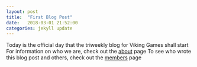 ```yaml
---
layout: post
title:  "First Blog Post"
date:   2018-03-01 21:52:00
categories: jekyll update
---
```

Today is the official day that the triweekly blog for Viking Games shall start
For information on who we are, check out the [about](/about) page
To see who wrote this blog post and others, check out the [members](/members) page
